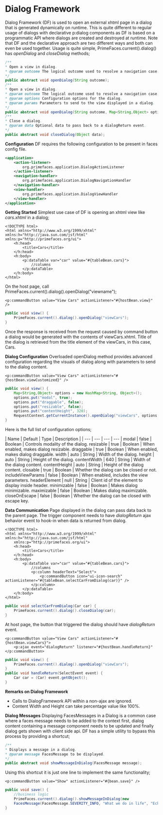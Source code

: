 # Dialog Framework

Dialog Framework (DF) is used to open an external xhtml page in a dialog that is generated
dynamically on runtime. This is quite different to regular usage of dialogs with declarative p:dialog
components as DF is based on a programmatic API where dialogs are created and destroyed at
runtime. Note that DF and the declarative approach are two different ways and both can even be
used together. Usage is quite simple, PrimeFaces.current().dialog() has _openDialog_ and _closeDialog_
methods;

```java
/**
* Open a view in dialog.
* @param outcome The logical outcome used to resolve a navigation case.
*/
public abstract void openDialog(String outcome);
/**
* Open a view in dialog.
* @param outcome The logical outcome used to resolve a navigation case.
* @param options Configuration options for the dialog.
* @param params Parameters to send to the view displayed in a dialog.
*/
public abstract void openDialog(String outcome, Map<String,Object> options, Map<String,List<String>> params);
/**
* Close a dialog.
* @param data Optional data to pass back to a dialogReturn event.
*/
public abstract void closeDialog(Object data);
```

**Configuration**
DF requires the following configuration to be present in faces config file.

```xml
<application>
    <action-listener>
        org.primefaces.application.DialogActionListener
    </action-listener>
    <navigation-handler>
        org.primefaces.application.DialogNavigationHandler
    </navigation-handler>
    <view-handler>
        org.primefaces.application.DialogViewHandler
    </view-handler>
</application>
```
**Getting Started**
Simplest use case of DF is opening an xhtml view like _cars.xhtml_ in a dialog;


```xhtml
<!DOCTYPE html>
<html xmlns="http://www.w3.org/1999/xhtml" xmlns:h="http://java.sun.com/jsf/html"
xmlns:p="http://primefaces.org/ui">
    <h:head>
        <title>Cars</title>
    </h:head>
    <h:body>
        <p:dataTable var="car" value="#{tableBean.cars}">
            //columns
        </p:dataTable>
    </h:body>
</html>
```
On the host page, call PrimeFaces.current().dialog().openDialog("viewname");

```xhtml
<p:commandButton value="View Cars" actionListener="#{hostBean.view}" />
```
```java
public void view() {
    PrimeFaces.current().dialog().openDialog("viewCars");
}
```
Once the response is received from the request caused by command button a dialog would be
generated with the contents of viewCars.xhtml. Title of the dialog is retrieved from the title element
of the viewCars, in this case, Cars.

**Dialog Configuration**
Overloaded openDialog method provides advanced configuration regarding the visuals of dialog
along with parameters to send to the dialog content.

```xhtml
<p:commandButton value="View Cars" actionListener="#{hostBean.viewCustomized}" />
```
```java
public void view() {
    Map<String,Object> options = new HashMap<String, Object>();
    options.put("modal", true);
    options.put("draggable", false);
    options.put("resizable", false);
    options.put("contentHeight", 320);
    RequestContext.getCurrentInstance().openDialog("viewCars", options, null);
}
```

Here is the full list of configuration options;

| Name | Default | Type | Description | 
| --- | --- | --- | --- |
modal | false | Boolean | Controls modality of the dialog.
resizable | true | Boolean | When enabled, makes dialog resizable.
draggable | true | Boolean | When enabled, makes dialog draggable.
width | auto | String | Width of the dialog.
height | auto | String | Height of the dialog.
contentWidth | 640 | String | Width of the dialog content.
contentHeight | auto | String | Height of the dialog content.
closable | true | Boolean | Whether the dialog can be closed or not.
includeViewParams | false | Boolean | When enabled, includes the view parameters.
headerElement | null | String | Client id of the element to display inside header.
minimizable | false | Boolean | Makes dialog minimizable.
maximizable | false | Boolean | Makes dialog maximizable.
closeOnEscape | false | Boolean | Whether the dialog can be closed with escape key.

**Data Communication**
Page displayed in the dialog can pass data back to the parent page. The trigger component needs to
have _dialogReturn_ ajax behavior event to hook-in when data is returned from dialog.

```xhtml
<!DOCTYPE html>
<html xmlns="http://www.w3.org/1999/xhtml" xmlns:h="http://java.sun.com/jsf/html"
    xmlns:p="http://primefaces.org/ui">
    <h:head>
        <title>Cars</title>
    </h:head>
    <h:body>
        <p:dataTable var="car" value="#{tableBean.cars}">
            //columns
            <p:column headerText="Select">
                <p:commandButton icon="ui-icon-search" actionListener="#{tableBean.selectCarFromDialog(car)}" />
            </p:column>
        </p:dataTable>
    </h:body>
</html>
```

```java
public void selectCarFromDialog(Car car) {
    PrimeFaces.current().dialog().closeDialog(car);
}
```
At host page, the button that triggered the dialog should have _dialogReturn_ event.

```xhtml
<p:commandButton value="View Cars" actionListener="#{hostBean.viewCars}">
    <p:ajax event="dialogReturn" listener="#{hostBean.handleReturn}"
</p:commandButton>
```
```java
public void view() {
    PrimeFaces.current().dialog().openDialog("viewCars");
}
public void handleReturn(SelectEvent event) {
    Car car = (Car) event.getObject();
}
```
**Remarks on Dialog Framework**

- Calls to DialogFramework API within a non-ajax are ignored.
- Content Width and Height can take percentage value like 100%.

**Dialog Messages**
Displaying FacesMessages in a Dialog is a common case where a faces message needs to be added
to the context first, dialog content containing a message component needs to be updated and finally
dialog gets shown with client side api. DF has a simple utility to bypass this process by providing a
shortcut;

```java
/**
* Displays a message in a dialog.
* @param message FacesMessage to be displayed.
*/
public abstract void showMessageInDialog(FacesMessage message);
```
Using this shortcut it is just one line to implement the same functionality;

```xhtml
<p:commandButton value="Show" actionListener="#{bean.save}" />
```
```java
public void save() {
    //business logic
    PrimeFaces.current().dialog().showMessageInDialog(new
    FacesMessage(FacesMessage.SEVERITY_INFO, "What we do in life", "Echoes in eternity."););
}
```
